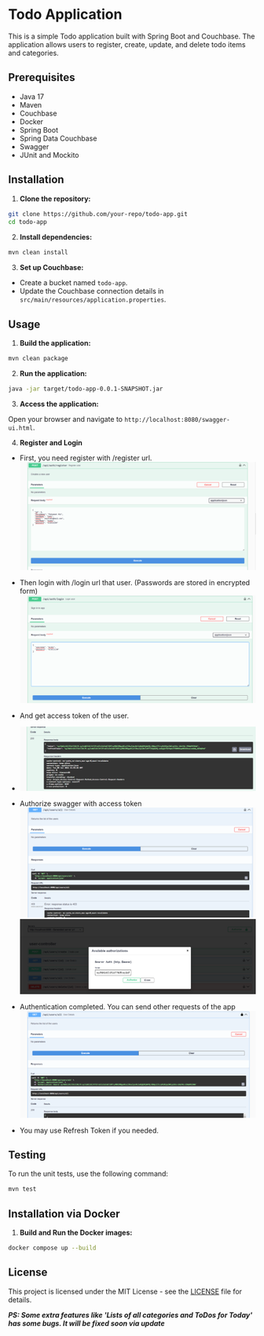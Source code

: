 
# Todo Application

This is a simple Todo application built with Spring Boot and Couchbase. The application allows users to register, create, update, and delete todo items and categories.

## Prerequisites

- Java 17
- Maven
- Couchbase
- Docker
- Spring Boot
- Spring Data Couchbase
- Swagger
- JUnit and Mockito

## Installation

1. **Clone the repository:**

```bash
git clone https://github.com/your-repo/todo-app.git
cd todo-app
```

2. **Install dependencies:**

```bash
mvn clean install
```

3. **Set up Couchbase:**

- Create a bucket named `todo-app`.
- Update the Couchbase connection details in `src/main/resources/application.properties`.

## Usage

1. **Build the application:**

```bash
mvn clean package
```

2. **Run the application:**

```bash
java -jar target/todo-app-0.0.1-SNAPSHOT.jar
```

3. **Access the application:**

Open your browser and navigate to `http://localhost:8080/swagger-ui.html`.

4. **Register and Login**

- First, you need register with /register url.
![img.png](img/img.png)
- Then login with /login url that user. (Passwords are stored in encrypted form)
![img_1.png](img/img_1.png)
- And get access token of the user.
- ![img_2.png](img/img_2.png)
- Authorize swagger with access token
![img_4.png](img/img_4.png)
![img_3.png](img/img_3.png)

- Authentication completed. You can send other requests of the app
  ![img_5.png](img/img_5.png)
- You may use Refresh Token if you needed.

## Testing

To run the unit tests, use the following command:

```bash
mvn test
```

## Installation via Docker

1. **Build and Run the Docker images:**

```bash
docker compose up --build
```

## License

This project is licensed under the MIT License - see the [LICENSE](LICENSE) file for details.


***PS: Some extra features like 'Lists of all categories and ToDos for Today' has some bugs. It will be fixed soon via update***
